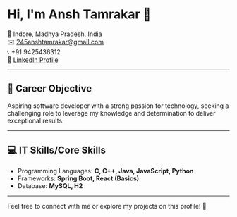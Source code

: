 # Hi, I'm Ansh Tamrakar 👋

📍 Indore, Madhya Pradesh, India  
✉️ [245anshtamrakar@gmail.com](mailto:245anshtamrakar@gmail.com)  
📞 +91 9425436312  
🔗 [LinkedIn Profile](https://www.linkedin.com/in/ansh-tamrakar-977408244)

---

## 🎯 Career Objective  
Aspiring software developer with a strong passion for technology, seeking a challenging role to leverage my knowledge and determination to deliver exceptional results.

---

## 💻 IT Skills/Core Skills  
- Programming Languages: **C, C++, Java, JavaScript, Python**  
- Frameworks: **Spring Boot, React (Basics)**  
- Database: **MySQL, H2**

---

Feel free to connect with me or explore my projects on this profile! 🚀
